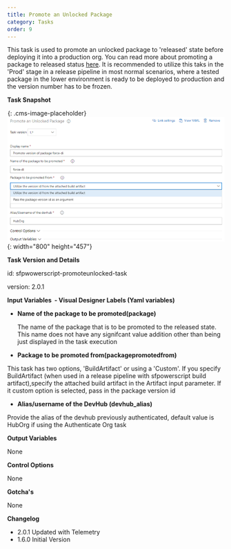 ```yaml
---
title: Promote an Unlocked Package
category: Tasks
order: 9
---
```


This task is used to promote an unlocked package to 'released' state before deploying it into a production org. You can read more about promoting a package to released status [here](https://developer.salesforce.com/docs/atlas.en-us.sfdx_dev.meta/sfdx_dev/sfdx_dev_dev2gp_create_pkg_ver_promote.htm). It is recommended to utilize this taks in the 'Prod' stage in a release pipeline in most normal scenarios, where a tested package in the lower environment is ready to be deployed to production and the version number has to be frozen.

**Task Snapshot**

![](data:image/png;base64,iVBORw0KGgoAAAANSUhEUgAAAAEAAAABCAYAAAAfFcSJAAAADUlEQVQYV2P4////fwAJ+wP9BUNFygAAAABJRU5ErkJggg==){: .cms-image-placeholder}![](/uploads/promote-an-unlocked-package.png){: width="800" height="457"}

**Task Version and Details**

id: sfpwowerscript-promoteunlocked-task

version: 2.0.1

**Input Variables&nbsp; - Visual Designer Labels (Yaml variables)**

* **Name of the package to be promoted(package)**

  The name of the package that is to be promoted to the released state. This name does not have any signifcant value addition other than being just displayed in the task execution

* **Package to be promoted from(packagepromotedfrom)**

This task has two options, 'BuildArtifact' or using a 'Custom'. If you specify BuildArtifact (when used in a release pipeline with sfpowerscript build artifact),specify the attached build artifact in the Artifact input parameter. If it custom option is selected, pass in the package version id

* **Alias/username of the DevHub (devhub\_alias)**

Provide the alias of the devhub previously authenticated, default value is HubOrg if using the Authenticate Org task

**Output Variables**

None

**Control Options**

None

**Gotcha's**

None

**Changelog**

* 2.0.1 Updated with Telemetry
* 1.6.0 Initial Version